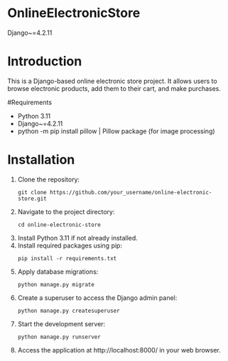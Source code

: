 # OnlineElectronicStore
Django~=4.2.11
# Introduction
This is a Django-based online electronic store project. It allows users to browse electronic products, add them to their cart, and make purchases.

#Requirements
- Python 3.11
- Django~=4.2.11
- python -m pip install pillow | Pillow package (for image processing)


# Installation
1. Clone the repository:
    ```
    git clone https://github.com/your_username/online-electronic-store.git
    ```
2. Navigate to the project directory:
    ```
    cd online-electronic-store
    ```
3. Install Python 3.11 if not already installed.
4. Install required packages using pip:
    ```
    pip install -r requirements.txt
    ```
5. Apply database migrations:
    ```
    python manage.py migrate
    ```
6. Create a superuser to access the Django admin panel:
    ```
    python manage.py createsuperuser
    ```
7. Start the development server:
    ```
    python manage.py runserver
    ```
8. Access the application at http://localhost:8000/ in your web browser.
